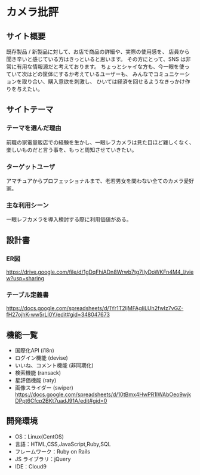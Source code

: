 # カメラ批評
## サイト概要
既存製品 / 新製品に対して、お店で商品の詳細や、実際の使用感を、
店員から聞き辛いと感じている方はきっといると思います。
その方にとって、SNS は非常に有用な情報源だと考えております。
ちょっとシャイな方も、今一眼を使っていて次はどの筐体にするか考えているユーザーも、
みんなでコミュニケーションを取り合い、購入意欲を刺激し、
ひいては経済を回せるようなきっかけ作りを与えたい。

## サイトテーマ
### テーマを選んだ理由
前職の家電量販店での経験を生かし、一眼レフカメラは見た目ほど難しくなく、
楽しいものだと言う事を、もっと周知させていきたい。

### ターゲットユーザ
アマチュアからプロフェッショナルまで、老若男女を問わない全てのカメラ愛好家。

### 主な利用シーン
一眼レフカメラを導入検討する際に利用価値がある。

## 設計書
### ER図
https://drive.google.com/file/d/1gDqFhiADn8Wrwb7tg7IIyDoWKFn4M4_l/view?usp=sharing

### テーブル定義書
https://docs.google.com/spreadsheets/d/1Yr1T2ljMFAgIiLUh2fwIz7vGZ-fH27ojhK-ww5rLI0Y/edit#gid=348047673

## 機能一覧
- 国際化API (i18n)
- ログイン機能 (devise)
- いいね、コメント機能 (非同期化)
- 検索機能 (ransack)
- 星評価機能 (raty)
- 画像スライダー (swiper)
<https://docs.google.com/spreadsheets/d/10tBmx4HwPR1lWAbOeo9wjkDPpt6Cfcp2BKt7uadJ91A/edit#gid=0>

## 開発環境
- OS：Linux(CentOS)
- 言語：HTML,CSS,JavaScript,Ruby,SQL
- フレームワーク：Ruby on Rails
- JS ライブラリ：jQuery
- IDE：Cloud9